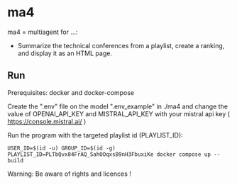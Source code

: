 # ma4

ma4 = multiagent for ...:

- Summarize the technical conferences from a playlist, create a ranking, and display it as an HTML page.

## Run

Prerequisites: docker and docker-compose

Create the ".env" file on the model ".env_example" in ./ma4 and change the value of OPENAI_API_KEY and MISTRAL_API_KEY with your mistral api key ( https://console.mistral.ai/ )

Run the program with the targeted playlist id (PLAYLIST_ID):

```
USER_ID=$(id -u) GROUP_ID=$(id -g) PLAYLIST_ID=PLTbQvx84FrAQ_SahOOqxsB9nH3FbuxiKe docker compose up --build  
```

Warning: Be aware of rights and licences !